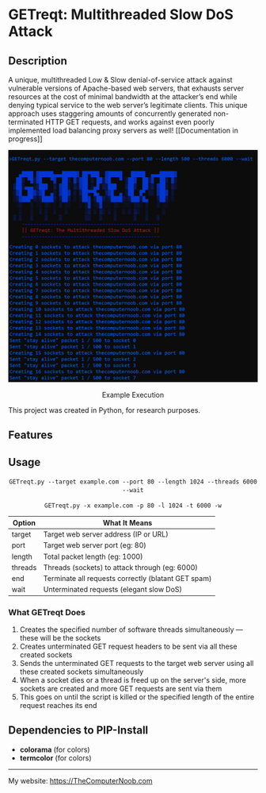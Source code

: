 # GETreqt: Multithreaded Slow DoS Attack

## Description
A unique, multithreaded Low & Slow denial-of-service attack against vulnerable versions of Apache-based web servers, that exhausts server resources at the cost of minimal bandwidth at the attacker’s end while denying typical service to the web server’s legitimate clients. This unique approach uses staggering amounts of concurrently generated non-terminated HTTP GET requests, and works against even poorly implemented load balancing proxy servers as well! [[Documentation in progress]]

<div align="center">
<img src="https://raw.githubusercontent.com/SHUR1K-N/GETreqt-Multithreaded-Slow-DoS-Attack/main/Images/Example%20Execution.png" >
<p>Example Execution</p>
</div>

This project was created in Python, for research purposes.

## Features


## Usage
<div align="center">

`GETreqt.py --target example.com --port 80 --length 1024 --threads 6000 --wait`

`GETreqt.py -x example.com -p 80 -l 1024 -t 6000 -w`


|Option | What It Means|
|---|---|
|target | Target web server address (IP or URL)|
|port | Target web server port (eg: 80)|
length | Total packet length (eg: 1000)|
threads | Threads (sockets) to attack through (eg: 6000)|
end | Terminate all requests correctly (blatant GET spam)|
wait | Unterminated requests (elegant slow DoS)|

</div>

### What GETreqt Does
1. Creates the specified number of software threads simultaneously — these will be the sockets
2. Creates unterminated GET request headers to be sent via all these created sockets
3. Sends the unterminated GET requests to the target web server using all these created sockets simultaneously
4. When a socket dies or a thread is freed up on the server's side, more sockets are created and more GET requests are sent via them
5. This goes on until the script is killed or the specified length of the entire request reaches its end


## Dependencies to PIP-Install
- **colorama** (for colors)
- **termcolor** (for colors)

------------

My website: https://TheComputerNoob.com
